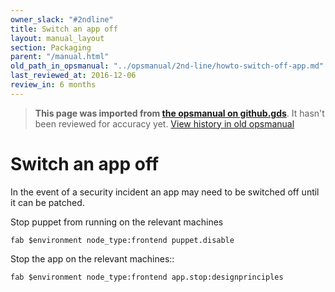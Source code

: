 ```yaml
---
owner_slack: "#2ndline"
title: Switch an app off
layout: manual_layout
section: Packaging
parent: "/manual.html"
old_path_in_opsmanual: "../opsmanual/2nd-line/howto-switch-off-app.md"
last_reviewed_at: 2016-12-06
review_in: 6 months
---
```




> **This page was imported from [the opsmanual on github.gds](https://github.gds/gds/opsmanual)**.
It hasn't been reviewed for accuracy yet.
[View history in old opsmanual](https://github.gds/gds/opsmanual/tree/master/2nd-line/howto-switch-off-app.md)


# Switch an app off

In the event of a security incident an app may need to be switched off until it
can be patched.

Stop puppet from running on the relevant machines

```
fab $environment node_type:frontend puppet.disable
```

Stop the app on the relevant machines::

```
fab $environment node_type:frontend app.stop:designprinciples
```
